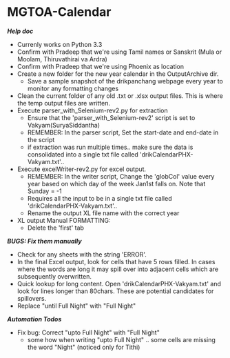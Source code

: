 # MGTOA-Calendar

***Help doc***

- Currenly works on Python 3.3
- Confirm with Pradeep that we're using Tamil names or Sanskrit (Mula or Moolam, Thiruvathirai va Ardra)
- Confirm with Pradeep that we're using Phoenix as location
- Create a new folder for the new year calendar in the OutputArchive dir. 
	- Save a sample snapshot of the drikpanchang webpage every year to monitor any formatting changes	
- Clean the current folder of any old .txt or .xlsx output files. This is where the temp output files are written. 
- Execute parser_with_Selenium-rev2.py for extraction
	- Ensure that the 'parser_with_Selenium-rev2' script is set to Vakyam(SuryaSiddantha)	
	- REMEMBER: In the parser script, Set the start-date and end-date in the script	
	- if extraction was run multiple times.. make sure the data is consolidated into a single txt file called 'drikCalendarPHX-Vakyam.txt'..
- Execute excelWriter-rev2.py for excel output. 
	- REMEMBER: In the writer script, Change the 'globCol' value every year based on which day of the week Jan1st falls on. Note that Sunday = -1	
	- Requires all the input to be in a single txt file called 'drikCalendarPHX-Vakyam.txt'..
	- Rename the output XL file name with the correct year
- XL output Manual FORMATTING: 
	- Delete the 'first' tab

*****BUGS: Fix them manually*****
- Check for any sheets with the string 'ERROR'.
- In the final Excel output, look for cells that have 5 rows filled. In cases where the words are long it may spill over into adjacent cells which are subsequently overwritten.
- Quick lookup for long content. Open 'drikCalendarPHX-Vakyam.txt' and look for lines longer than 80chars. These are potential candidates for spillovers.
- Replace "until Full Night" with "Full Night"

*****Automation Todos*****
- Fix bug: Correct "upto Full Night" with "Full Night"
	- some how when writing "upto Full Night" .. some cells are missing the word "Night" (noticed only for Tithi)
